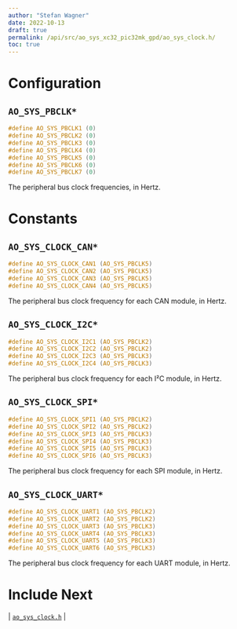```yaml
---
author: "Stefan Wagner"
date: 2022-10-13
draft: true
permalink: /api/src/ao_sys_xc32_pic32mk_gpd/ao_sys_clock.h/
toc: true
---
```


# Configuration

## `AO_SYS_PBCLK*`

```c
#define AO_SYS_PBCLK1 (0)
#define AO_SYS_PBCLK2 (0)
#define AO_SYS_PBCLK3 (0)
#define AO_SYS_PBCLK4 (0)
#define AO_SYS_PBCLK5 (0)
#define AO_SYS_PBCLK6 (0)
#define AO_SYS_PBCLK7 (0)
```

The peripheral bus clock frequencies, in Hertz.

# Constants

## `AO_SYS_CLOCK_CAN*`

```c
#define AO_SYS_CLOCK_CAN1 (AO_SYS_PBCLK5)
#define AO_SYS_CLOCK_CAN2 (AO_SYS_PBCLK5)
#define AO_SYS_CLOCK_CAN3 (AO_SYS_PBCLK5)
#define AO_SYS_CLOCK_CAN4 (AO_SYS_PBCLK5)
```

The peripheral bus clock frequency for each CAN module, in Hertz.

## `AO_SYS_CLOCK_I2C*`

```c
#define AO_SYS_CLOCK_I2C1 (AO_SYS_PBCLK2)
#define AO_SYS_CLOCK_I2C2 (AO_SYS_PBCLK2)
#define AO_SYS_CLOCK_I2C3 (AO_SYS_PBCLK3)
#define AO_SYS_CLOCK_I2C4 (AO_SYS_PBCLK3)
```

The peripheral bus clock frequency for each I²C module, in Hertz.

## `AO_SYS_CLOCK_SPI*`

```c
#define AO_SYS_CLOCK_SPI1 (AO_SYS_PBCLK2)
#define AO_SYS_CLOCK_SPI2 (AO_SYS_PBCLK2)
#define AO_SYS_CLOCK_SPI3 (AO_SYS_PBCLK3)
#define AO_SYS_CLOCK_SPI4 (AO_SYS_PBCLK3)
#define AO_SYS_CLOCK_SPI5 (AO_SYS_PBCLK3)
#define AO_SYS_CLOCK_SPI6 (AO_SYS_PBCLK3)
```

The peripheral bus clock frequency for each SPI module, in Hertz.

## `AO_SYS_CLOCK_UART*`

```c
#define AO_SYS_CLOCK_UART1 (AO_SYS_PBCLK2)
#define AO_SYS_CLOCK_UART2 (AO_SYS_PBCLK2)
#define AO_SYS_CLOCK_UART3 (AO_SYS_PBCLK3)
#define AO_SYS_CLOCK_UART4 (AO_SYS_PBCLK3)
#define AO_SYS_CLOCK_UART5 (AO_SYS_PBCLK3)
#define AO_SYS_CLOCK_UART6 (AO_SYS_PBCLK3)
```

The peripheral bus clock frequency for each UART module, in Hertz.

# Include Next

| [`ao_sys_clock.h`](../ao_sys_xc32_pic32/ao_sys_clock.h.md) |
